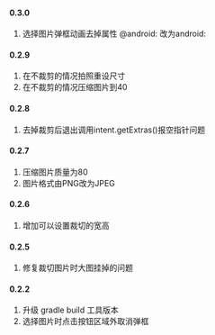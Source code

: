 
#### 0.3.0

1. 选择图片弹框动画去掉属性 @android: 改为android:

#### 0.2.9

1. 在不裁剪的情况拍照重设尺寸
2. 在不裁剪的情况压缩图片到40

#### 0.2.8

1. 去掉裁剪后退出调用intent.getExtras()报空指针问题

#### 0.2.7

1. 压缩图片质量为80
2. 图片格式由PNG改为JPEG

#### 0.2.6

1. 增加可以设置裁切的宽高

#### 0.2.5

1. 修复裁切图片时大图挂掉的问题

#### 0.2.2

1. 升级 gradle build 工具版本
2. 选择图片时点击按钮区域外取消弹框
